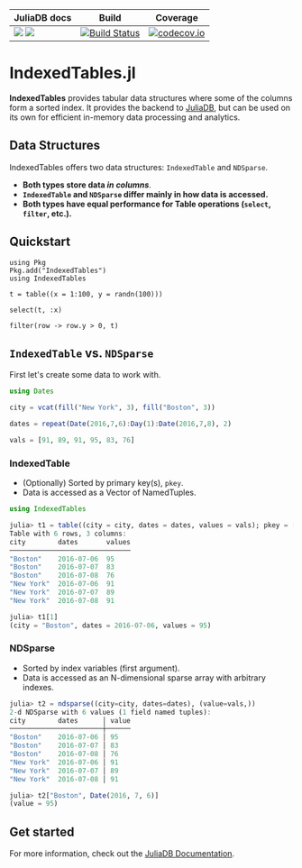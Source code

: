 | JuliaDB docs | Build | Coverage |
|--------------|-------|----------|
| [![](https://img.shields.io/badge/docs-stable-blue.svg)](https://juliadata.github.io/JuliaDB.jl/stable/) [![](https://img.shields.io/badge/docs-latest-blue.svg)](https://juliadata.github.io/JuliaDB.jl/latest/) | [![Build Status](https://travis-ci.org/JuliaData/IndexedTables.jl.svg?branch=master)](https://travis-ci.org/JuliaData/IndexedTables.jl)| [![codecov.io](https://codecov.io/github/JuliaData/IndexedTables.jl/coverage.svg?branch=master)](http://codecov.io/github/JuliaData/IndexedTables.jl?branch=master) |

# IndexedTables.jl

**IndexedTables** provides tabular data structures where some of the columns form a sorted index.
It provides the backend to [JuliaDB](https://github.com/JuliaData/JuliaDB.jl), but can
be used on its own for efficient in-memory data processing and analytics.

## Data Structures 

IndexedTables offers two data structures: `IndexedTable` and `NDSparse`.

- **Both types store data _in columns_**.
- **`IndexedTable` and `NDSparse` differ mainly in how data is accessed.**
- **Both types have equal performance for Table operations (`select`, `filter`, etc.).** 


## Quickstart

```
using Pkg
Pkg.add("IndexedTables")
using IndexedTables

t = table((x = 1:100, y = randn(100)))

select(t, :x)

filter(row -> row.y > 0, t)
```

## `IndexedTable` vs. `NDSparse`

First let's create some data to work with.

```julia
using Dates

city = vcat(fill("New York", 3), fill("Boston", 3))

dates = repeat(Date(2016,7,6):Day(1):Date(2016,7,8), 2)

vals = [91, 89, 91, 95, 83, 76]
```

### IndexedTable

- (Optionally) Sorted by primary key(s), `pkey`.
- Data is accessed as a Vector of NamedTuples.

```julia
using IndexedTables

julia> t1 = table((city = city, dates = dates, values = vals); pkey = [:city, :dates])
Table with 6 rows, 3 columns:
city        dates       values
──────────────────────────────
"Boston"    2016-07-06  95
"Boston"    2016-07-07  83
"Boston"    2016-07-08  76
"New York"  2016-07-06  91
"New York"  2016-07-07  89
"New York"  2016-07-08  91

julia> t1[1]
(city = "Boston", dates = 2016-07-06, values = 95)
```

### NDSparse

- Sorted by index variables (first argument).
- Data is accessed as an N-dimensional sparse array with arbitrary indexes.

```julia
julia> t2 = ndsparse((city=city, dates=dates), (value=vals,))
2-d NDSparse with 6 values (1 field named tuples):
city        dates      │ value
───────────────────────┼──────
"Boston"    2016-07-06 │ 95
"Boston"    2016-07-07 │ 83
"Boston"    2016-07-08 │ 76
"New York"  2016-07-06 │ 91
"New York"  2016-07-07 │ 89
"New York"  2016-07-08 │ 91

julia> t2["Boston", Date(2016, 7, 6)]
(value = 95)
```

## Get started

For more information, check out the [JuliaDB Documentation](http://juliadb.org/latest/index.html).
